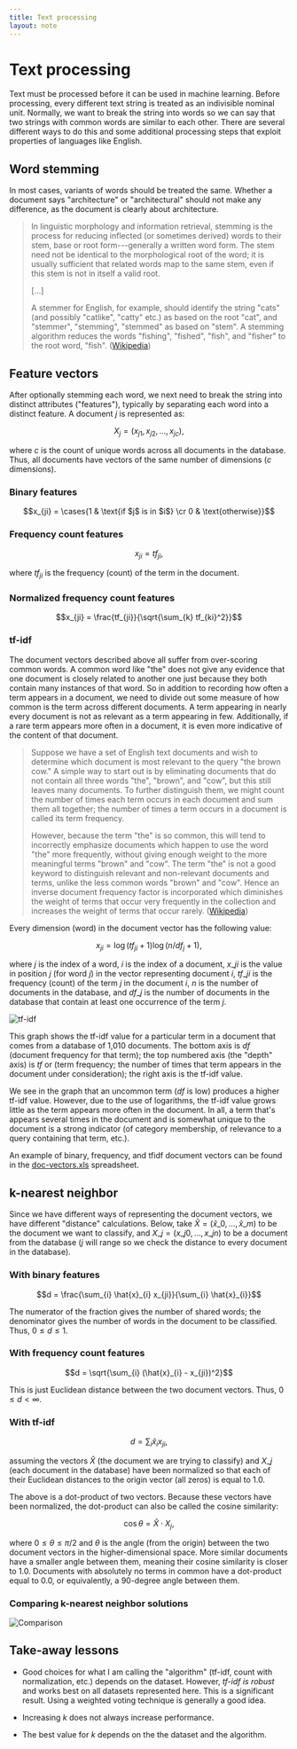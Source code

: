 ```yaml
---
title: Text processing
layout: note
---
```


# Text processing

Text must be processed before it can be used in machine learning. Before processing, every different text string is treated as an indivisible nominal unit. Normally, we want to break the string into words so we can say that two strings with common words are similar to each other. There are several different ways to do this and some additional processing steps that exploit properties of languages like English.

## Word stemming

In most cases, variants of words should be treated the same. Whether a document says "architecture" or "architectural" should not make any difference, as the document is clearly about architecture.

> In linguistic morphology and information retrieval, stemming is the process for reducing inflected (or sometimes derived) words to their stem, base or root form---generally a written word form. The stem need not be identical to the morphological root of the word; it is usually sufficient that related words map to the same stem, even if this stem is not in itself a valid root.
>
> [...]
>
> A stemmer for English, for example, should identify the string "cats" (and possibly "catlike", "catty" etc.) as based on the root "cat", and "stemmer", "stemming", "stemmed" as based on "stem". A stemming algorithm reduces the words "fishing", "fished", "fish", and "fisher" to the root word, "fish". ([Wikipedia](http://en.wikipedia.org/wiki/Stemming))

## Feature vectors

After optionally stemming each word, we next need to break the string into distinct attributes ("features"), typically by separating each word into a distinct feature. A document $j$ is represented as:

$$X_j = (x_{j1}, x_{j2}, \dots, x_{jc}),$$

where $c$ is the count of unique words across all documents in the database. Thus, all documents have vectors of the same number of dimensions ($c$ dimensions).

### Binary features

$$x_{ji} = \cases{1 & \text{if $j$ is in $i$} \cr 0 & \text{otherwise}}$$

### Frequency count features

$$x_{ji} = tf_{ji},$$

where $tf_{ji}$ is the frequency (count) of the term in the document.

### Normalized frequency count features

$$x_{ji} = \frac{tf_{ji}}{\sqrt{\sum_{k} tf_{ki}^2}}$$

### tf-idf

The document vectors described above all suffer from over-scoring common words. A common word like "the" does not give any evidence that one document is closely related to another one just because they both contain many instances of that word. So in addition to recording how often a term appears in a document, we need to divide out some measure of how common is the term across different documents. A term appearing in nearly every document is not as relevant as a term appearing in few. Additionally, if a rare term appears more often in a document, it is even more indicative of the content of that document.

> Suppose we have a set of English text documents and wish to determine which document is most relevant to the query "the brown cow." A simple way to start out is by eliminating documents that do not contain all three words "the", "brown", and "cow", but this still leaves many documents. To further distinguish them, we might count the number of times each term occurs in each document and sum them all together; the number of times a term occurs in a document is called its term frequency.
>
> However, because the term "the" is so common, this will tend to incorrectly emphasize documents which happen to use the word "the" more frequently, without giving enough weight to the more meaningful terms "brown" and "cow". The term "the" is not a good keyword to distinguish relevant and non-relevant documents and terms, unlike the less common words "brown" and "cow". Hence an inverse document frequency factor is incorporated which diminishes the weight of terms that occur very frequently in the collection and increases the weight of terms that occur rarely. ([Wikipedia](http://en.wikipedia.org/wiki/Tf*idf))

Every dimension (word) in the document vector has the following value:

$$x_{ji} = \log(tf_{ji} + 1) \log(n/df_j + 1),$$

where $j$ is the index of a word, $i$ is the index of a document, $x\_{ji}$ is the value in position $j$ (for word $j$) in the vector representing document $i$, $tf\_{ji}$ is the frequency (count) of the term $j$ in the document $i$, $n$ is the number of documents in the database, and $df\_j$ is the number of documents in the database that contain at least one occurrence of the term $j$.

![tf-idf](/images/tfidf-graph.png)

This graph shows the tf-idf value for a particular term in a document that comes from a database of 1,010 documents. The bottom axis is $df$ (document frequency for that term); the top numbered axis (the "depth" axis) is $tf$ or (term frequency; the number of times that term appears in the document under consideration); the right axis is the tf-idf value.

We see in the graph that an uncommon term ($df$ is low) produces a higher tf-idf value. However, due to the use of logarithms, the tf-idf value grows little as the term appears more often in the document. In all, a term that's appears several times in the document and is somewhat unique to the document is a strong indicator (of category membership, of relevance to a query containing that term, etc.).

An example of binary, frequency, and tfidf document vectors can be found in the [doc-vectors.xls](/doc-vectors.xls) spreadsheet.

## k-nearest neighbor

Since we have different ways of representing the document vectors, we have different "distance" calculations. Below, take $\hat{X} =(\hat{x}\_0, \dots, \hat{x}\_m)$ to be the document we want to classify, and $X\_j = (x\_{j0}, \dots, x\_{jn})$ to be a document from the database ($j$ will range so we check the distance to every document in the database).

### With binary features

$$d = \frac{\sum_{i} \hat{x}_{i} x_{ji}}{\sum_{i} \hat{x}_{i}}$$

The numerator of the fraction gives the number of shared words; the denominator gives the number of words in the document to be classified. Thus, $0 \leq d \leq 1$.

### With frequency count features

$$d = \sqrt{\sum_{i} (\hat{x}_{i} - x_{ji})^2}$$

This is just Euclidean distance between the two document vectors. Thus, $0 \leq d < \infty$.

### With tf-idf

$$d = \sum_{i} \hat{x}_{i} x_{ji},$$

assuming the vectors $\hat{X}$ (the document we are trying to classify) and $X\_j$ (each document in the database) have been normalized so that each of their Euclidean distances to the origin vector (all zeros) is equal to 1.0.

The above is a dot-product of two vectors. Because these vectors have been normalized, the dot-product can also be called the cosine similarity:

$$\cos \theta = \hat{X} \cdot X_j,$$

where $0 \leq \theta \leq \pi/2$ and $\theta$ is the angle (from the origin) between the two document vectors in the higher-dimensional space. More similar documents have a smaller angle between them, meaning their cosine similarity is closer to 1.0. Documents with absolutely no terms in common have a dot-product equal to 0.0, or equivalently, a 90-degree angle between them.

### Comparing k-nearest neighbor solutions

![Comparison](/images/classification-alg-comparison.png)

## Take-away lessons

- Good choices for what I am calling the "algorithm" (tf-idf, count with normalization, etc.) depends on the dataset. However, *tf-idf is robust* and works best on all datasets represented here. This
  is a significant result. Using a weighted voting technique is generally a good idea.

- Increasing $k$ does not always increase performance.

- The best value for $k$ depends on the the dataset and the algorithm.

